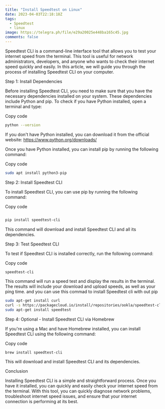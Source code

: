 ```yaml
---
title: "Install Speedtest on Linux"
date: 2023-04-03T22:18:18Z
tags:
  - Speedtest
  - linux
image: https://telegra.ph/file/e29a20025e448ba165c45.jpg
comments: false
---
```



Speedtest CLI is a command-line interface tool that allows you to test your internet speed from the terminal. This tool is useful for network administrators, developers, and anyone who wants to check their internet speed quickly and easily. In this article, we will guide you through the process of installing Speedtest CLI on your computer.

Step 1: Install Dependencies

Before installing Speedtest CLI, you need to make sure that you have the necessary dependencies installed on your system. These dependencies include Python and pip. To check if you have Python installed, open a terminal and type:

Copy code
```bash
python --version
```
If you don't have Python installed, you can download it from the official website: https://www.python.org/downloads/

Once you have Python installed, you can install pip by running the following command:

Copy code
```bash
sudo apt install python3-pip
```
Step 2: Install Speedtest CLI

To install Speedtest CLI, you can use pip by running the following command:

Copy code

```bash

pip install speedtest-cli
```

This command will download and install Speedtest CLI and all its dependencies.

Step 3: Test Speedtest CLI

To test if Speedtest CLI is installed correctly, run the following command:

Copy code
```bash
speedtest-cli
```
This command will run a speed test and display the results in the terminal. The results will include your download and upload speeds, as well as your ping time.
and you can use this commad to install Speedtest cli with out pip

```bash
sudo apt-get install curl
curl -s https://packagecloud.io/install/repositories/ookla/speedtest-cli/script.deb.sh | sudo bash
sudo apt-get install speedtest
```


Step 4: Optional - Install Speedtest CLI via Homebrew

If you're using a Mac and have Homebrew installed, you can install Speedtest CLI using the following command:

Copy code
```
brew install speedtest-cli
```

This will download and install Speedtest CLI and its dependencies.

Conclusion

Installing Speedtest CLI is a simple and straightforward process. Once you have it installed, you can quickly and easily check your internet speed from the terminal. With this tool, you can quickly diagnose network problems, troubleshoot internet speed issues, and ensure that your internet connection is performing at its best.








